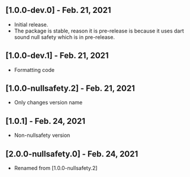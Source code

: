 ## [1.0.0-dev.0] - Feb. 21, 2021

* Initial release.
* The package is stable, reason it is pre-release is because it uses dart sound null safety which is in pre-release.

## [1.0.0-dev.1] - Feb. 21, 2021

* Formatting code

## [1.0.0-nullsafety.2] - Feb. 21, 2021

* Only changes version name

## [1.0.1] - Feb. 24, 2021

* Non-nullsafety version

## [2.0.0-nullsafety.0] - Feb. 24, 2021
* Renamed from [1.0.0-nullsafety.2]
